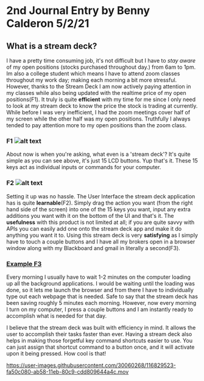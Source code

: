 # 2nd Journal Entry by Benny Calderon 5/2/21
## What is a stream deck? 

I have a pretty time consuming job, it's not difficult but I have to *stay aware* of my open positions (stocks purchased throughout day.) from 6am to 1pm. Im also a college student which means I have to attend zoom classes throughout my work day; making each morning a bit more stressful. However, thanks to the Stream Deck I am now actively paying attention in my classes while also being updated with the realtime price of my open positions(F1). It truly is quite **efficient** with my time for me since I only need to look at my stream deck to know the price the stock is trading at currently. While before I was very inefficient, I had the zoom meetings cover half of my screen while the other half was my open positions. Truthfully I always tended to pay attention more to my open positions than the zoom class.   


### F1 ![alt text](https://i.imgur.com/w5tOXge.jpeg)

About now is when you're asking, what even is a 'stream deck'? It's quite simple as you can see above, it's just 15 LCD buttons. Yup that's it. These 15 keys act as individual inputs or commands for your computer.

### F2 ![alt text](https://i.imgur.com/QcUc35B.png)


Setting it up was no hassle. The User Interface the stream deck application has is quite **learnable**(F2). Simply drag the action you want (from the right hand side of the screen) into one of the 15 keys you want, input any extra additions you want with it on the bottom of the UI and that's it.  The **usefulness** with this product is not limited at all; if you are quite savvy with APIs you can easily add one onto the stream deck app and make it do anything you want it to. 
Using this stream deck is very **satisfying** as I simply have to touch a couple buttons and I have all my brokers open in a browser window along with my Blackboard and gmail in literally a second(F3).

### [Example F3](https://i.imgur.com/D2qduDQ.mp4) 

Every morning I usually have to wait 1-2 minutes on the computer loading up all the background applications. I would be waiting until the loading was done, so it lets me launch the browser and from there I have to individually type out each webpage that is needed. Safe to say that the stream deck has been saving roughly 5 minutes each morning. However, now every morning I turn on my computer, I press a couple buttons and I am instantly ready to accomplish what is needed for that day.   

I believe that the stream deck was built with efficiency in mind. It allows the user to accomplish their tasks faster than ever. Having a stream deck also helps in making those forgetful key command shortcuts easier to use. You can just assign that shortcut command to a button once, and it will activate upon it being pressed. How cool is that!



https://user-images.githubusercontent.com/30060268/116829523-fa50c080-ab58-11eb-80c9-cdd809644a4c.mov



